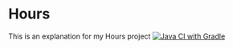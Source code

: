 # Hours
This is an explanation for my Hours project
[![Java CI with Gradle](https://github.com/ReutBenisho/Hours/actions/workflows/gradle.yml/badge.svg)](https://github.com/ReutBenisho/Hours/actions/workflows/gradle.yml)
